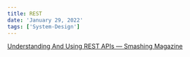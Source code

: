 ```yaml
---
title: REST
date: 'January 29, 2022'
tags: ['System-Design']
---
```


[Understanding And Using REST APIs — Smashing Magazine](https://www.smashingmagazine.com/2018/01/understanding-using-rest-api/)
